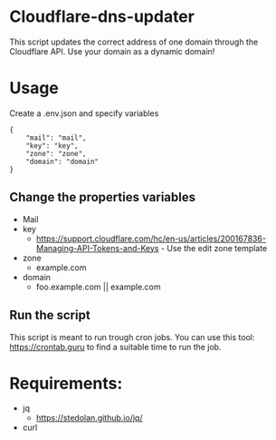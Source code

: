 # Cloudflare-dns-updater

This script updates the correct address of one domain through the Cloudflare API. Use your domain as a dynamic domain!

# Usage

Create a .env.json and specify variables

```
{
    "mail": "mail",
    "key": "key",
    "zone": "zone",
    "domain": "domain"
}
```

## Change the properties variables

- Mail
- key
  - https://support.cloudflare.com/hc/en-us/articles/200167836-Managing-API-Tokens-and-Keys - Use the edit zone template
- zone
  - example.com
- domain
  - foo.example.com || example.com

## Run the script

This script is meant to run trough cron jobs. You can use this tool: https://crontab.guru to find a suitable time to run the job.

# Requirements:

- jq
  - https://stedolan.github.io/jq/
- curl
